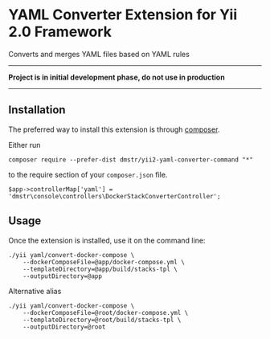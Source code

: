 YAML Converter Extension for Yii 2.0 Framework
==============================================

Converts and merges YAML files based on YAML rules

---

**Project is in initial development phase, do not use in production**

---


Installation
------------

The preferred way to install this extension is through [composer](http://getcomposer.org/download/).

Either run

```
composer require --prefer-dist dmstr/yii2-yaml-converter-command "*"
```

to the require section of your `composer.json` file.


    $app->controllerMap['yaml'] = 'dmstr\console\controllers\DockerStackConverterController';

Usage
-----

Once the extension is installed, use it on the command line:

    ./yii yaml/convert-docker-compose \
        --dockerComposeFile=@app/docker-compose.yml \
        --templateDirectory=@app/build/stacks-tpl \
        --outputDirectory=@app
        
Alternative alias        

    ./yii yaml/convert-docker-compose \
        --dockerComposeFile=@root/docker-compose.yml \
        --templateDirectory=@root/build/stacks-tpl \
        --outputDirectory=@root
